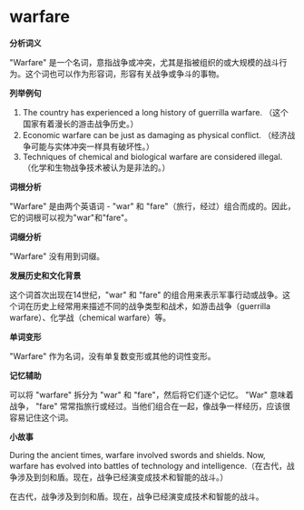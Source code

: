 # warfare

**分析词义**

  

"Warfare" 是一个名词，意指战争或冲突，尤其是指被组织的或大规模的战斗行为。这个词也可以作为形容词，形容有关战争或争斗的事物。

  

**列举例句**

  

1.  The country has experienced a long history of guerrilla warfare. （这个国家有着漫长的游击战争历史。）
2.  Economic warfare can be just as damaging as physical conflict. （经济战争可能与实体冲突一样具有破坏性。）
3.  Techniques of chemical and biological warfare are considered illegal. （化学和生物战争技术被认为是非法的。）

  

**词根分析**

  

"Warfare" 是由两个英语词 - "war" 和 "fare"（旅行，经过）组合而成的。因此，它的词根可以视为"war"和"fare"。

  

**词缀分析**

  

"Warfare" 没有用到词缀。

  

**发展历史和文化背景**

  

这个词首次出现在14世纪，"war" 和 "fare" 的组合用来表示军事行动或战争。这个词在历史上经常用来描述不同的战争类型和战术，如游击战争（guerrilla warfare）、化学战（chemical warfare）等。

  

**单词变形**

  

"Warfare" 作为名词，没有单复数变形或其他的词性变形。

  

**记忆辅助**

  

可以将 "warfare" 拆分为 "war" 和 "fare"，然后将它们逐个记忆。 "War" 意味着战争， "fare" 常常指旅行或经过。当他们组合在一起，像战争一样经历，应该很容易记住这个词。

  

**小故事**

  

During the ancient times, warfare involved swords and shields. Now, warfare has evolved into battles of technology and intelligence.（在古代，战争涉及到剑和盾。现在，战争已经演变成技术和智能的战斗。）

  

在古代，战争涉及到剑和盾。现在，战争已经演变成技术和智能的战斗。
